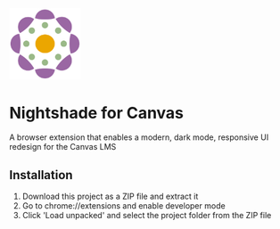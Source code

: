 <img src="icons/icon390.png" alt="drawing" width="128"/>

# Nightshade for Canvas
A browser extension that enables a modern, dark mode, responsive UI redesign for the Canvas LMS

## Installation
1. Download this project as a ZIP file and extract it
2. Go to chrome://extensions and enable developer mode
3. Click 'Load unpacked' and select the project folder from the ZIP file
